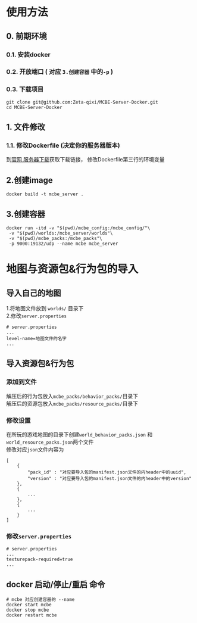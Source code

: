 # 使用方法

## 0. 前期环境
### 0.1. 安装docker
### 0.2. 开放端口 ( 对应 `3.创建容器` 中的`-p` )
### 0.3. 下载项目
```shell
git clone git@github.com:Zeta-qixi/MCBE-Server-Docker.git
cd MCBE-Server-Docker
```

## 1. 文件修改
### 1.1. 修改Dockerfile (决定你的服务器版本)
到[官网 服务器下载](https://www.minecraft.net/zh-hans/download/server/bedrock/)获取下载链接，
修改Dockerfile第三行的环境变量 


## 2.创建image

```shell
docker build -t mcbe_server .
```


## 3.创建容器

```shell
docker run -itd -v "$(pwd)/mcbe_config:/mcbe_config/"\
 -v "$(pwd)/worlds:/mcbe_server/worlds"\
 -v "$(pwd)/mcbe_packs:/mcbe_packs"\
 -p 9000:19132/udp --name mcbe mcbe_server
```

# 地图与资源包&行为包的导入

## 导入自己的地图
 
1.将地图文件放到 `worlds/` 目录下  
2.修改`server.properties`
```
# server.properties
...
level-name=地图文件的名字
...
```

## 导入资源包&行为包
### 添加到文件
解压后的行为包放入`mcbe_packs/behavior_packs/`目录下  
解压后的资源包放入`mcbe_packs/resource_packs/`目录下  
### 修改设置
在所玩的游戏地图的目录下创建`world_behavior_packs.json` 和 `world_resource_packs.json`两个文件  
修改对应`json`文件内容为
```
[
    {
        "pack_id" : "对应要导入包的manifest.json文件的内header中的uuid",
        "version" : "对应要导入包的manifest.json文件的内header中的version"
    },
    {
        ...
    },
    {
        ...
    }
]
```
### 修改`server.properties`
```
# server.properties
...
texturepack-required=true
...
```

## docker 启动/停止/重启 命令

```shell
# mcbe 对应创建容器的 --name
docker start mcbe
docker stop mcbe
docker restart mcbe
```
